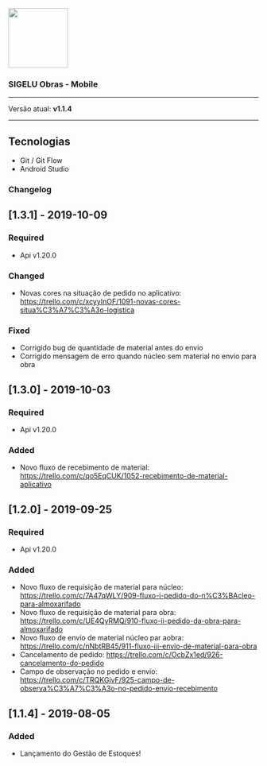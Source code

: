 <img src="https://prnt.sc/lzo1b8" width="120">

### SIGELU Obras - Mobile
---

Versão atual: **v1.1.4**

---

## Tecnologias
- Git / Git Flow
- Android Studio

### Changelog
## [1.3.1] - 2019-10-09
### Required
- Api v1.20.0

### Changed
- Novas cores na situação de pedido no aplicativo: https://trello.com/c/xcyyInOF/1091-novas-cores-situa%C3%A7%C3%A3o-logistica

### Fixed
- Corrigido bug de quantidade de material antes do envio
- Corrigido mensagem de erro quando núcleo sem material no envio para obra

## [1.3.0] - 2019-10-03
### Required
- Api v1.20.0

### Added
- Novo fluxo de recebimento de material: https://trello.com/c/qo5EqCUK/1052-recebimento-de-material-aplicativo

## [1.2.0] - 2019-09-25
### Required
- Api v1.20.0

### Added
- Novo fluxo de requisição de material para núcleo: https://trello.com/c/7A47qWLY/909-fluxo-i-pedido-do-n%C3%BAcleo-para-almoxarifado
- Novo fluxo de requisição de material para obra: https://trello.com/c/UE4QyRMQ/910-fluxo-ii-pedido-da-obra-para-almoxarifado
- Novo fluxo de envio de material núcleo par aobra: https://trello.com/c/nNbtRB45/911-fluxo-iii-envio-de-material-para-obra
- Cancelamento de pedido: https://trello.com/c/OcbZx1ed/926-cancelamento-do-pedido
- Campo de observação no pedido e envio: https://trello.com/c/TRQKGjvF/925-campo-de-observa%C3%A7%C3%A3o-no-pedido-envio-recebimento

## [1.1.4] - 2019-08-05
### Added
- Lançamento do Gestão de Estoques!